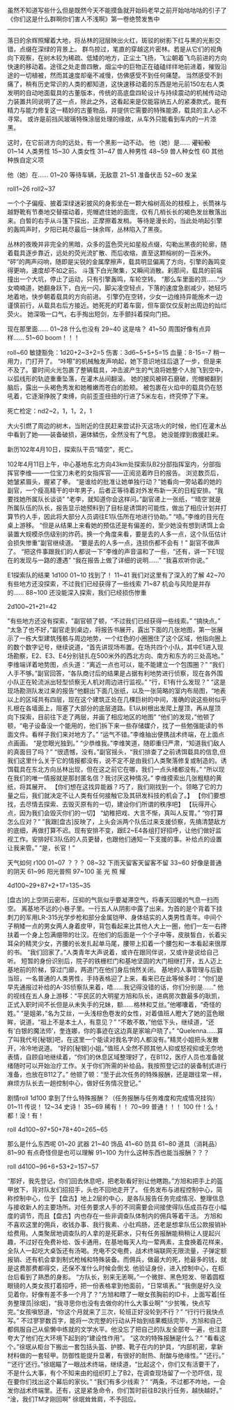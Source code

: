 虽然不知道写些什么但是既然今天不能摸鱼就开始码老早之前开始咕咕咕的引子了
《你们这是什么群啊你们害人不浅啊》第一卷绝赞发售中

---------
落日的余辉照耀着大地，将丛林的冠层映出火红，斑驳的树影下红与黑的光影交错，点缀在深绿的背景上。
群鸟掠过，笔直的穿越这片密林。若是从它们的视角向下观察，在树木较为稀疏、低矮的地方，正尘土飞扬，飞尘朝着飞鸟前进的方向快速的移动着。途径之处走兽四散，烟尘中的巨物正在磕磕绊绊地前进着，摧毁沿途的一切植被，然而其速度却毫不减慢，仿佛感受不到任何痛楚。
当然感受不到痛了，稍有历史常识的人类的都知道，这快速移动着的东西是地元前150左右人类发明的自动地面载具的古董版本，传统的高底盘四轮设计与持续震动的机械传动动力装置共同说明了这一点，除此之外，这看起来是仅能容纳五人的紧凑款式。能有精力与能力修复这一精妙的古董物品，并提供它需要的特殊能源，载具的主人必不寻常。
或许是前挡风玻璃特殊涂层处理的缘故，从车外只能看到车内的一片漆黑。

这时，在它前进方向的远处，有一个黑影一动不动。
他（她）是……
~~灌铅骰~~
01~14 人类男性
15~30 人类女性
31~47 兽人种男性
48~59 兽人种女性
60 其他种族自定义项

他（她）在……
01~20 等待车辆，无敌意
21~51 准备伏击
52~60 发呆

roll1~26
roll2~37

一个个子偏瘦、披着深绿迷彩披风的身影坐在一颗大榕树高处的枝桠上，长筒袜与越野靴有节奏地交替摆动着，兜帽遮住她的面庞，仅有几梢长长的褐色发丝散落出来。白皙的右手从斗篷下探出，正摩擦着发梢。
等待是漫长的，当此处响起引擎的轰鸣声时，夕阳已耗尽最后一抹余晖，丛林陷入了黑夜。

丛林的夜晚并非完全的黑暗，众多的蓝色荧光如星般点缀，勾勒出黑夜的轮廓，随着载具逐步靠近，远处的荧光流扩散、而后收缩，直至这颗榕树的一百米外。
“砰”的两声闷响，随即是尖锐的金属摩擦声，载具明显偏离了方向，引擎的轰鸣变得更响，速度却不如之前。
斗篷下白光聚集，又瞬间消散。刹那间，载具的前端撞出一个大坑，停止了运动，只有引擎轰鸣，车轮空转。
“那么车里面的货……”少女喃喃道，她翻身跃下，白光一闪，脚尖凌空轻点，下落的速度急剧减少，她轻巧地着地，快步朝着载具的方向前进。
引擎仍在空转，少女一边维持异能施术一边谨慎前行，从载具右后方接近。她死死的盯着车窗，但车窗仅仅反射出周边的灿烂荧火。
她深吸一口气，右手掏出短剑，左手颤抖着探向门把。

现在那里面……
01~28 什么也没有
29~40 这是啥？
41~50 周围好像有点异样……
51~60 boom！！！

roll~60
敏捷豁免：1d20+2~3+2=5
伤害：3d6~5+5+5=15
血量：8-15=-7
稍一用力，门打开了。
“咔嚓”的机械触发声响起，她下意识地往后退了一步，但是来不及了。霎时间火光包裹了整辆载具，冲击波产生的气浪将她整个人抛飞到空中，以弧线形的轨迹重重坠落，在灌木丛间翻滚。
她的披风被碎石磨破，兜帽被翻到脑后，露出一头褐色秀发和她稚嫩而苍白的脸颊。
被包裹在火焰中的载具仍在怒吼着，它逐渐挣脱了束缚，向前歪歪扭扭的行进了5米左右，终究停了下来。

死亡检定：nd2~2，1，1，2，1

大火引燃了周边的树木，当附近的住民赶来尝试扑灭这场火的时候，他们在灌木丛中看到了她——装备破损，遍体鳞伤，全然没有了气息。
她没能撑到救援赶来。

新历102年4月10日，探索队干员“晴空”，死亡。

102年4月11日上午，中心基地东北方向43km处探索队B2分部指挥室内，分部指挥官李维——一位宝刀未老的女指挥官——正阅览着昨日的报告。
浏览数页后，她皱紧眉头，握紧了拳。
“是谁给的批准让她单独行动？”她看向一旁站着的她的副官，一个瘦高精干的中年男子，后者正等待着对外发布新一天的日程安排。“我要找她所属队长谈谈”
“老李，就知道你会这样问。”副官递上一张纸，“‘晴空’就是所属队伍的队长，报告显示她预料到了目标是诱饵的可能性，做出了相应计划并打算节约人手，因此将大部分人员调往E1队伍所在地进行协助。”
“啧。”李维的目光在桌上游移。
“但是从结果上来看她的预估还是有偏差的，至少她没有想到诱饵上会装置大规模杀伤级别的炸药。换一个角度来看，要是去的人多一点，这个队伍估计会损失惨重”副官继续道。
“要是去的人多一点，连损伤都不会有！”
副官不做声了。
“把这件事跟我们的人都说一下”李维的声音温和了一些，“还有，讲一下E1现在的发现与一路的遭遇”
“我在报告上做了详细的说明……”
“我喜欢听你说。”

E1探索队的结果 1d100
01~10 找到了！
11~41 我们对这里有了深入的了解
42~70 有些地方还没探索，不过我们已经获得了一些线索
71~87 机会与风险是并存的……
88~100 还没能深入探索，我们已经损伤惨重

2d100~21+21=42

"有些地方还没有探索，"副官顿了顿，“不过我们已经获得一些线索。”
“搞快点。”
“太急了也不好，”副官走到桌边，将报告书展开，露出下面的几张地图，第一张展示了一栋大型建筑残骸与周边地势，一个红色的小圈圈住了这个区域，他指向圈上的数个数字记号，继续说道，“首先讲现场布置。在场共四个小队，其中E1进入现场勘察，E2、E3、E4分别驻扎在500米外的西北方向、南方和东方的三处高地。”
李维端详着地势图，点头道：“离近一点也可以，能不能建立一个包围圈？”
“我们人手不够。”副官回答，“各队商讨后的结果是占据有利地势进行侦察，现在各外围小队正在轮流派出轻型侦察无人机对周边进行监视。”
“行，E1有什么发现？”
“这是现场勘测队发过来的报告”他翻出下面几张纸，以及一张简略的室内布局图，“地表以上的区域共有四层，现在这个建筑正处在几棵巨树的中间，准确的说这些树似乎扎根在各墙面上，阻塞了大部分的底层道路。E1从树根出发爬上屋顶，再从屋顶向下探索，目前往下走了两层，并画了相应地区的地图”
“他们的发现，”他顿了顿，“电子设备没一个能用的，他们拆下来一些存储媒介，找了一些勉强能读的书面文件。看样子我们来对地方了。”
“运气不错。”李维抽出便携战术终端，在上面点点画画。
“是您眼光独到。”
“少恭维我。”李维笑道，随即重归严肃，“知道我们敌人的真面目了吗？”
“很遗憾，没有。”副官摇头，“我们排查了之前诱饵载具的信息,但我们这里什么关于它的情报都没有，说不定不是由我们人类聚落修复或制造的。诱饵载具在东北方向丛林出现，但在这之前它在哪，我们一点头绪都没有。”
“所以现在我们的唯一情报就是那封匿名信？我讨厌这种情况。”
李维摸索出几张粗糙的黄纸，将其展开。
【你们想在这找异能器？巧了，我们刚找到一个。领略了它的力量之后，我们就决定不让人类有任何接触它及其研发科技的机会了。】
【你们要想找，去尽情去探索、去毁灭原有的一切，建设你们所谓的秩序吧】
【玩得开心点，因为我们会毁灭你们的一切】
“幼稚把戏、大言不惭，真叫人反胃。”
“你打算怎么应对？”
”我跟[盘古]反映了，上头会派两个队伍过来支援侦察，先搞清楚敌方的底细，再做打算不迟。现有安排不变，跟E2~E4各组打好招呼，让他们做好监视工作。安排好E3队伍的人员更替，也跟他们通知一下支援的事。补给点的设置让我来管。”
“是，长官！”

天气如何 r100
01~07 ？？？
08~32 下雨天留客天留客不留
33~60 好像是普通的阴天
61~96 阳光普照
97~100 圣 光 照 耀

4d100~29+87+2+17=135~35

[盘古]的上空阴云密布，压抑的气氛似乎要凝滞空气，将春天回暖的气息一扫而空。
离基地不远的小巷子里。一行五人从阴影中露了出来。为首的是个背着下挂刺刀的军用LR-315光学步枪和部分金属铠甲、身体结实的人类男性青年。中间个子稍矮一点的男女两人身着皮甲，背包看起来比其他人大上一圈，他们一左一右搀扶着一个身上包满绷带的壮汉。在他们的后面是一个个子中等，皮肤皙白，长着尖耳朵的精灵少女，齐腰的长发扎起单马尾，腰带上扣着一个腰包和一本看起来很厚的书。
“我们回家了。”人类青年大声说着，或许在跟同伴说，又或许是说给自己听。
短暂的身份识别后，院子的铁栅栏门和基地坚固的大门相继打开，五人迈上基地前的阶梯，穿过门廊，两道门在他们身后悄然关闭。
基地的人事管理与后勤当班，一名普通的人类男性，手持表格迎了上来，看来已在此等候多时：“你们是早先通报过补给的A-3S侦察队来着，唔……我记得没错的话，你们分别是……”
他的视线在五人身上游移：“平民区的大明星方旭和队长，进病房次数最多的耿凯，正式入职时间不长但是从未失手的兄妹，额……格林和艾丝。”他嘟囔着，“奇怪的姓。”
“是姐弟，”名为艾丝，一头浅棕色卷发的女性，对着值班人瞪大了她的蓝色眼眸，说道，“祖上不是本土人，有意见？”
“不敢不敢，”他低下头，继续道，“还有‘白银的魔法师’，奎连娜，你的事迹在这边真是家喻户晓了。”
“Quelenna……算了叫我代号[秘银]吧，在这里一个能读对我名字的人都没有。”精灵小姐把头发散开，冷冷地说道。
“好的[秘银]小姐。”值班人全然不顾其他人抑或怒视抑或无奈地表情，自顾自地继续着，“你们的休息区域整理好了，在B112，医疗人员也准备就绪随时可以开始治疗工作。关于你们所需的补给品，我按照登记过的装备制式进行准备，也放在B112了。”
他顿了顿：“至于此次任务的特殊报酬，还是跟往常一样，麻烦方队长去一趟控制中心，做好任务情况登记。”

剧情roll 1d100
拿到了什么特殊报酬？（任务报酬与任务难度和完成情况挂钩）
01~11 传说！
12~34 史诗！
35~69 稀有！！
70~99 普通！！！
100 什！么！都！没！有！

roll 4d100~97+50+78+40=265~65

那么是什么东西呢
01~20 武器
21~40 饰品
41~60 防具
61~80 道具（消耗品）
81~90 有点奇怪但是也可以理解
91~100 为什么这种东西也能当报酬？？？

roll d4100~96+6+53+2=157~57

“那好，我先登记，你们回去休息吧，把老耿看好别让他瞎跑。”方旭和把手上的盔甲放下，背对队友们招招手，头也不回地走开了。
任务发布与进程控制中心，简称控制中心，位于【盘古】地上2层的中心，是各队报告任务完成情况、整理信息与接收新人的主要场所。对任务要求人手的不同需要会间接使得队伍成员存在小幅度的调节，而且【盘古】内也存在一些非调查队体制内的佣兵等着干活。
方旭和不喜欢这里的佣兵，收钱办事、我行我素、小肚鸡肠，还老是想拿队伍公款报销补给费用。人类聚居地调查队的人拿的是死薪水，只有任务报酬能稍稍让人提起兴趣，不过好在免费补给、饭卡通用，在基地每天人均一荤两素，主食换着花样来，全队人一起吃大桌饭还有汤喝。充电不交电费，战术终端联网无限流量，子弹定额报销、还有机会拿到制式枪械和特殊装备。而佣兵，做最大的死，抢最多的钱，就是这费那费都得交，还保不准什么时候会倒戈.
他验证身份，进入控制中心，在柜台后看到了熟悉的身影。
“方队长，别来无恙啊。”一个微胖、黑色短发、带着圆框眼镜的人类女孩打着招呼，把一份表格拿到他面前，“日常填表。”
“我倒是好久没见着你，好像有差不多一个月了？”方旭和瞟了一眼女孩胸前的ID卡，上面写着[任务整理员|徐珉]，“我寻思你也没有去做你的什么大事业啊”
“少贫嘴，快点写完。”女孩嗔怒道，“你这个月就来了三次，轮班正好没轮到不行？”
“行行行我快点写。”
不过寥寥数百字，能将一次完整的行动从开始到结果概括完毕，方旭和自己都佩服自己从偷懒中练就的文学水平。他没忘了把自己的队友全部夸一遍，也注意夸大了他们在大环境下起到的“建设性作用”。
“这次的特殊报酬是什么？”
“看看这个。”徐珉从柜台下搬出一套包括头盔、护膝、靴子在内的护具，“内部机密，拿新材料做的一套轻甲。防御性能提升显著，有很好的耐热、耐酸与绝缘性。”
“还行。”
“‘还行’还行。”徐珉瞄了一眼战术终端，继续道，“比起这个，你们又有活要干了，不是什么大事，有个不知来由的组织盯上了B2，在调查现场留了一个恐吓信，现在要你们找出这个幕后的家伙。”
“我们有多少线索？”
“两条，不过都不咋地，一会发你战术终端里。还有，这是紧急命令，你们暂时前往B2执行任务，越快越好。”
“淦，我们TM才刚回啊”
徐珉耸耸肩，不予回应。
